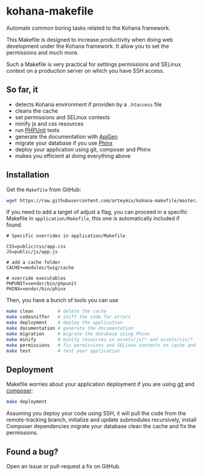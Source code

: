 kohana-makefile
===============
Automate common boring tasks related to the Kohana framework.

This Makefile is designed to increase productivity when doing web development
under the Kohana framework. It allow you to set the permissions and much more.

Such a Makefile is very practical for settings permissions and SELinux context
on a production server on which you have SSH access.

So far, it
----------
* detects Kohana environment if providen by a `.htaccess` file
* cleans the cache
* set permissions and SELinux contexts
* minify js and css resources
* run [PHPUnit](https://phpunit.de/) tests
* generate the documentation with [ApiGen](http://apigen.org)
* migrate your database if you use [Phinx](http://phinx.org/)
* deploy your application using git, composer and Phinx
* makes you efficient at doing everything above

Installation
------------
Get the `Makefile` from GitHub:
```bash
wget https://raw.githubusercontent.com/arteymix/kohana-makefile/master/Makefile
```

If you need to add a target of adjust a flag, you can proceed in a specific
Makefile in `application/Makefile`, this one is automatically included if found.
```make
# Specific overrides in application/Makefile

CSS=public/css/app.css
JS=public/js/app.js

# add a cache folder
CACHE+=modules/twig/cache

# override executables
PHPUNIT=vendor/bin/phpunit
PHINX=vendor/bin/phinx
```

Then, you have a bunch of tools you can use
```bash
make clean         # delete the cache
make codesniffer   # sniff the code for errors
make deployment    # deploy the application
make documentation # generate the documentation
make migration     # migrate the database using Phinx
make minify        # minify resources in assets/js/* and assets/css/*
make permissions   # fix permissions and SELinux contexts on cache and logs
make test          # test your application
```

Deployment
----------
Makefile worries about your application deployment if you are using
[git](https://git-scm.com) and [composer](http://getcomposer.org):
```bash
make deployment
```
Assuming you deploy your code using SSH, it will pull the code from the
remote-tracking branch, initialize and update submodules recursively, install
Composer dependencies migrate your database clean the cache and fix the
permissions.

Found a bug?
-----------
Open an issue or pull-request a fix on GitHub.
